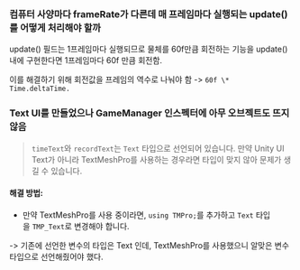 
### 컴퓨터 사양마다 frameRate가 다른데 매 프레임마다 실행되는 update()를 어떻게 처리해야 할까

update() 필드는 1프레임마다 실행되므로 물체를 60f만큼 회전하는 기능을 update()내에 구현한다면 1프레임마다 60f 만큼 회전함.

이를 해결하기 위해 회전값을 프레임의 역수로 나눠야 함 -> `60f \* Time.deltaTime.`

### Text UI를 만들었으나 GameManager 인스펙터에 아무 오브젝트도 뜨지 않음

> `timeText`와 `recordText`는 `Text` 타입으로 선언되어 있습니다. 만약 Unity UI Text가 아니라 TextMeshPro를 사용하는 경우라면 타입이 맞지 않아 문제가 생길 수 있습니다.

#### 해결 방법:

- 만약 TextMeshPro를 사용 중이라면, `using TMPro;`를 추가하고 `Text` 타입을 `TMP_Text`로 변경해야 합니다.

-> 기존에 선언한 변수의 타입은 Text 인데, TextMeshPro를 사용했으니 알맞은 변수 타입으로 선언해줬어야 했다. 
